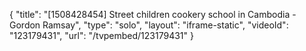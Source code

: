 {
    "title": "[1508428454] Street children cookery school in Cambodia - Gordon Ramsay",
    "type": "solo",
    "layout": "iframe-static",
    "videoId": "123179431",
    "url": "\/tvpembed\/123179431"
}